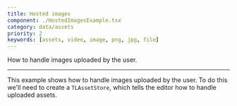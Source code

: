 ```yaml
---
title: Hosted images
component: ./HostedImagesExample.tsx
category: data/assets
priority: 2
keywords: [assets, video, image, png, jpg, file]
---
```


How to handle images uploaded by the user.

---

This example shows how to handle images uploaded by the user. To do this we'll need to
create a `TLAssetStore`, which tells the editor how to handle uploaded assets.
